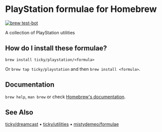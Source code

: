 # PlayStation formulae for Homebrew

[![brew test-bot](https://github.com/ticky/homebrew-playstation/workflows/brew%20test-bot/badge.svg)](https://github.com/ticky/homebrew-playstation/actions?query=workflow%3A%22brew+test-bot%22)

A collection of PlayStation utilities

## How do I install these formulae?

`brew install ticky/playstation/<formula>`

Or `brew tap ticky/playstation` and then `brew install <formula>`.

## Documentation

`brew help`, `man brew` or check [Homebrew's documentation](https://docs.brew.sh).

## See Also

[ticky/dreamcast](https://github.com/ticky/homebrew-dreamcast) • [ticky/utilities](https://github.com/ticky/homebrew-utilities) • [mistydemeo/formulae](https://github.com/mistydemeo/homebrew-formulae)